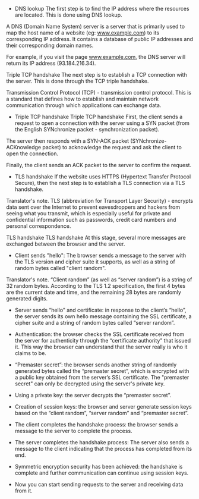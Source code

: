 - DNS lookup
The first step is to find the IP address where the resources are located. This is done using DNS lookup.

A DNS (Domain Name System) server is a server that is primarily used to map the host name of a website (eg: www.example.com) to its corresponding IP address. It contains a database of public IP addresses and their corresponding domain names.

For example, if you visit the page www.example.com, the DNS server will return its IP address (93.184.216.34).

Triple TCP handshake
The next step is to establish a TCP connection with the server. This is done through the TCP triple handshake.

Transmission Control Protocol (TCP) - transmission control protocol. This is a standard that defines how to establish and maintain network communication through which applications can exchange data.

- Triple TCP handshake
Triple TCP handshake
First, the client sends a request to open a connection with the server using a SYN packet (from the English SYNchronize packet - synchronization packet).

The server then responds with a SYN-ACK packet (SYNchronize-ACKnowledge packet) to acknowledge the request and ask the client to open the connection.

Finally, the client sends an ACK packet to the server to confirm the request.

- TLS handshake
If the website uses HTTPS (Hypertext Transfer Protocol Secure), then the next step is to establish a TLS connection via a TLS handshake.

Translator's note. TLS (abbreviation for Transport Layer Security) - encrypts data sent over the Internet to prevent eavesdroppers and hackers from seeing what you transmit, which is especially useful for private and confidential information such as passwords, credit card numbers and personal correspondence.

TLS handshake
TLS handshake
At this stage, several more messages are exchanged between the browser and the server.

- Client sends "hello": The browser sends a message to the server with the TLS version and cipher suite it supports, as well as a string of random bytes called "client random".

Translator's note. “Client random” (as well as “server random”) is a string of 32 random bytes. According to the TLS 1.2 specification, the first 4 bytes are the current date and time, and the remaining 28 bytes are randomly generated digits.

- Server sends “hello” and certificate: in response to the client’s “hello”, the server sends its own hello message containing the SSL certificate, a cipher suite and a string of random bytes called “server random”.

- Authentication: the browser checks the SSL certificate received from the server for authenticity through the “certificate authority” that issued it. This way the browser can understand that the server really is who it claims to be.

- “Premaster secret”: the browser sends another string of randomly generated bytes called the “premaster secret”, which is encrypted with a public key obtained from the server’s SSL certificate. The "premaster secret" can only be decrypted using the server's private key.

- Using a private key: the server decrypts the “premaster secret”.

- Creation of session keys: the browser and server generate session keys based on the “client random”, “server random” and “premaster secret”.

- The client completes the handshake process: the browser sends a message to the server to complete the process.

- The server completes the handshake process: The server also sends a message to the client indicating that the process has completed from its end.

- Symmetric encryption security has been achieved: the handshake is complete and further communication can continue using session keys.

- Now you can start sending requests to the server and receiving data from it.